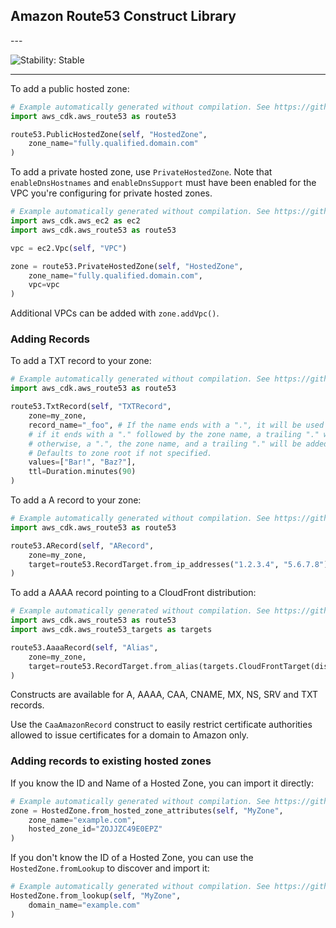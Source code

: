 ## Amazon Route53 Construct Library

<!--BEGIN STABILITY BANNER-->---


![Stability: Stable](https://img.shields.io/badge/stability-Stable-success.svg?style=for-the-badge)

---
<!--END STABILITY BANNER-->

To add a public hosted zone:

```python
# Example automatically generated without compilation. See https://github.com/aws/jsii/issues/826
import aws_cdk.aws_route53 as route53

route53.PublicHostedZone(self, "HostedZone",
    zone_name="fully.qualified.domain.com"
)
```

To add a private hosted zone, use `PrivateHostedZone`. Note that
`enableDnsHostnames` and `enableDnsSupport` must have been enabled for the
VPC you're configuring for private hosted zones.

```python
# Example automatically generated without compilation. See https://github.com/aws/jsii/issues/826
import aws_cdk.aws_ec2 as ec2
import aws_cdk.aws_route53 as route53

vpc = ec2.Vpc(self, "VPC")

zone = route53.PrivateHostedZone(self, "HostedZone",
    zone_name="fully.qualified.domain.com",
    vpc=vpc
)
```

Additional VPCs can be added with `zone.addVpc()`.

### Adding Records

To add a TXT record to your zone:

```python
# Example automatically generated without compilation. See https://github.com/aws/jsii/issues/826
import aws_cdk.aws_route53 as route53

route53.TxtRecord(self, "TXTRecord",
    zone=my_zone,
    record_name="_foo", # If the name ends with a ".", it will be used as-is;
    # if it ends with a "." followed by the zone name, a trailing "." will be added automatically;
    # otherwise, a ".", the zone name, and a trailing "." will be added automatically.
    # Defaults to zone root if not specified.
    values=["Bar!", "Baz?"],
    ttl=Duration.minutes(90)
)
```

To add a A record to your zone:

```python
# Example automatically generated without compilation. See https://github.com/aws/jsii/issues/826
import aws_cdk.aws_route53 as route53

route53.ARecord(self, "ARecord",
    zone=my_zone,
    target=route53.RecordTarget.from_ip_addresses("1.2.3.4", "5.6.7.8")
)
```

To add a AAAA record pointing to a CloudFront distribution:

```python
# Example automatically generated without compilation. See https://github.com/aws/jsii/issues/826
import aws_cdk.aws_route53 as route53
import aws_cdk.aws_route53_targets as targets

route53.AaaaRecord(self, "Alias",
    zone=my_zone,
    target=route53.RecordTarget.from_alias(targets.CloudFrontTarget(distribution))
)
```

Constructs are available for A, AAAA, CAA, CNAME, MX, NS, SRV and TXT records.

Use the `CaaAmazonRecord` construct to easily restrict certificate authorities
allowed to issue certificates for a domain to Amazon only.

### Adding records to existing hosted zones

If you know the ID and Name of a Hosted Zone, you can import it directly:

```python
# Example automatically generated without compilation. See https://github.com/aws/jsii/issues/826
zone = HostedZone.from_hosted_zone_attributes(self, "MyZone",
    zone_name="example.com",
    hosted_zone_id="ZOJJZC49E0EPZ"
)
```

If you don't know the ID of a Hosted Zone, you can use the `HostedZone.fromLookup`
to discover and import it:

```python
# Example automatically generated without compilation. See https://github.com/aws/jsii/issues/826
HostedZone.from_lookup(self, "MyZone",
    domain_name="example.com"
)
```
